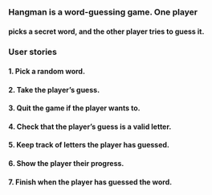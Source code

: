  ### Hangman is a word-guessing game. One player
#### picks a secret word, and the other player tries to guess it. 

### User stories 

#### 1. Pick a random word.
#### 2. Take the player’s guess.
#### 3. Quit the game if the player wants to.
#### 4. Check that the player’s guess is a valid letter.
#### 5. Keep track of letters the player has guessed.
#### 6. Show the player their progress.
#### 7. Finish when the player has guessed the word.